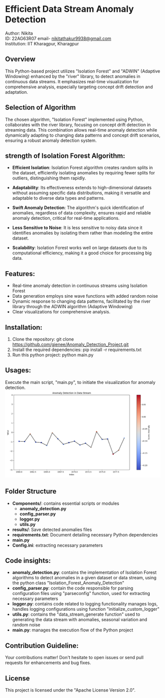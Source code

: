 # Efficient Data Stream Anomaly Detection

Author: Nikita                                              
ID: 22AG63R07         email- nikitathakur9938@gmail.com                            
Institution: IIT Kharagpur, Kharagpur

## Overview

This Python-based project utilizes "Isolation Forest" and "ADWIN" (Adaptive Windowing) enhanced by the "river" library, to detect anomalies in continuous data streams. It emphasizes real-time visualization for comprehensive analysis, especially targeting concept drift detection and adaptation.

## Selection of Algorithm 

The chosen algorithm, "Isolation Forest" implemented using Python, collaborates with the river library, focusing on concept drift detection in streaming data. This combination allows real-time anomaly detection while dynamically adapting to changing data patterns and concept drift scenarios, ensuring a robust anomaly detection system.


## strength of Isolation Forest Algorithm:

- **Efficient Isolation**: Isolation Forest algorithm creates random splits in the dataset, efficiently isolating anomalies by requiring fewer splits for outliers, distinguishing them rapidly.<br>

- **Adaptability**: Its effectiveness extends to high-dimensional datasets without assuming specific data distributions, making it versatile and adaptable to diverse data types and patterns.<br>

- **Swift Anomaly Detection**: The algorithm's quick identification of anomalies, regardless of data complexity, ensures rapid and reliable anomaly detection, critical for real-time applications.<br>

- **Less Sensitive to Noise**: It is less sensitive to noisy data since it identifies anomalies by isolating them rather than modeling the entire dataset. <br>

- **Scalability**: Isolation Forest works well on large datasets due to its computational efficiency, making it a good choice for processing big data. <br>

## Features:
- Real-time anomaly detection in continuous streams using Isolation Forest <br>
- Data generation employs sine wave functions with added random noise <br>
- Dynamic response to changing data patterns, facilitated by the river library through the ADWIN algorithm (Adaptive Windowing) <br>
- Clear visualizations for comprehensive analysis. <br>

## Installation:
1. Clone the repository:
git clone https://github.com/gienee/Anomaly_Detection_Project.git
2. Install the required dependencies:
pip install -r requirements.txt
3. Run this python project:
python main.py

## Usages:
Execute the main script, "main.py", to initiate the visualization for anomaly detection.
![figure1](Figure_1.png)


## Folder Structure


- **Components/**: contains essential scripts or modules
    - **anomaly_detection.py**
    - **config_parser.py** 
    - **logger.py** 
    - **utils.py** 
- **results/**: Save detected anomalies files
- **requirements.txt**: Document detailing necessary Python dependencies
- **main.py** <br>
- **Config.ini**: extracting necessary parameters

## Code insights:

- **anomaly_detection.py**: contains the implementation of Isolation Forest algorithms to detect anomalies in a given dataset or data stream, using the python class "Isolation_Forest_Anomaly_Detection"
- **config_parser.py**: contain the code responsible for parsing configuration files using "parseconfig" function, used for extracting necessary parameters 
- **logger.py**: contains code related to logging functionality manages logs, handles logging configurations using function "initialize_custom_logger"
- **utils.py**: contains the "data_stream_generate function" used to generating the data stream with anomalies, seasonal variation and random noise 
- **main.py**: manages the execution flow of the Python project

## Contribution Guideline:
Your contributions matter! Don't hesitate to open issues or send pull requests for enhancements and bug fixes.

## License
This project is licensed under the "Apache License Version 2.0".

